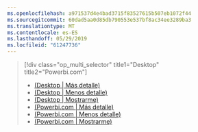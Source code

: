 ```yaml
---
ms.openlocfilehash: a971537d4e4bad3715f83527615b507eb1072f44
ms.sourcegitcommit: 60dad5aa0d85db790553e537bf8ac34ee3289ba3
ms.translationtype: MT
ms.contentlocale: es-ES
ms.lasthandoff: 05/29/2019
ms.locfileid: "61247736"
---
```

> [!div class="op_multi_selector" title1="Desktop" title2="Powerbi.com"]
> * [(Desktop | Más detalle)](../power-bi-custom-visuals-use.md)
> * [(Desktop | Menos detalle)](../powerbi-custom-visuals-use-less.md)
> * [(Desktop | Mostrarme)](../powerbi-custom-visuals-add-to-report-vid.md)
> * [(Powerbi.com | Más detalle)](../power-bi-report-add-custom-visual.md)
> * [(Powerbi.com | Menos detalle)](../powerbi-custom-visuals-add-to-report-less.md)
> * [(Powerbi.com | Mostrarme)](../powerbi-custom-visuals-add-to-report-vid.md)
> 
> 

